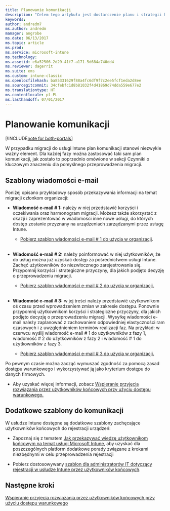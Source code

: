 ```yaml
---
title: Planowanie komunikacji
description: "Celem tego artykułu jest dostarczenie planu i strategii komunikacji związanej z migracją."
keywords: 
author: andredm7
ms.author: andredm
manager: angrobe
ms.date: 06/13/2017
ms.topic: article
ms.prod: 
ms.service: microsoft-intune
ms.technology: 
ms.assetid: e6a52506-2d29-41f7-a171-5d684a740dd4
ms.reviewer: dagerrit
ms.suite: ems
ms.custom: intune-classic
ms.openlocfilehash: ba85331629f88a4fc6df9f7c2ee5fcf1eda2d8ee
ms.sourcegitcommit: 34cfebfc1d8b81032f4d41869d74dda559e677e2
ms.translationtype: HT
ms.contentlocale: pl-PL
ms.lasthandoff: 07/01/2017
---
```

# <a name="plan-communications"></a>Planowanie komunikacji 

[!INCLUDE[note for both-portals](./includes/note-for-both-portals.md)]

W przypadku migracji do usługi Intune plan komunikacji stanowi niezwykle ważny element. Dla każdej fazy można zastosować taki sam plan komunikacji, jak zostało to poprzednio omówione w sekcji Czynniki o kluczowym znaczeniu dla pomyślnego przeprowadzenia migracji.

## <a name="e-mail-templates"></a>Szablony wiadomości e-mail

Poniżej opisano przykładowy sposób przekazywania informacji na temat migracji członkom organizacji:

-   **Wiadomość e-mail \# 1:** należy w niej przedstawić korzyści i oczekiwania oraz harmonogram migracji. Możesz także skorzystać z okazji i zaprezentować w wiadomości inne nowe usługi, do których dostęp zostanie przyznany na urządzeniach zarządzanymi przez usługę Intune.

    -   [Pobierz szablon wiadomości e-mail \# 1 do użycia w organizacji](https://gallery.technet.microsoft.com/Intune-migration-guide-end-e3209b35).
<br></br>

-   **Wiadomość e-mail \# 2:** należy poinformować w niej użytkowników, że do usług można już uzyskać dostęp za pośrednictwem usługi Intune. Zachęć użytkowników do niezwłocznego zarejestrowania się. Przypomnij korzyści i strategiczne przyczyny, dla jakich podjęto decyzję o przeprowadzeniu migracji.

    -   [Pobierz szablon wiadomości e-mail \# 2 do użycia w organizacji.](https://gallery.technet.microsoft.com/Intune-migration-guide-end-a9d25eb5)
<br></br>

-   **Wiadomość e-mail \# 3:** w jej treści należy przedstawić użytkownikom oś czasu przed wprowadzeniem zmian w zakresie dostępu. Ponownie przypomnij użytkownikom korzyści i strategiczne przyczyny, dla jakich podjęto decyzję o przeprowadzeniu migracji. Wysyłkę wiadomości e-mail należy zaplanować z zachowaniem odpowiedniej elastyczności ram czasowych i z uwzględnieniem terminów realizacji faz. Na przykład: w czerwcu wyślij wiadomość e-mail \# 1 do użytkowników z fazy 1, wiadomość \# 2 do użytkowników z fazy 2 i wiadomość \# 1 do użytkowników z fazy 3.

    -   [Pobierz szablon wiadomości e-mail \# 3 do użycia w organizacji.](https://gallery.technet.microsoft.com/Intune-migration-guide-end-831521b5)

Po pewnym czasie można zacząć wymuszać zgodność za pomocą zasad dostępu warunkowego i wykorzystywać ją jako kryterium dostępu do danych firmowych.

-   Aby uzyskać więcej informacji, zobacz [Wspieranie przyjęcia rozwiązania przez użytkowników końcowych przy użyciu dostępu warunkowego.](migration-guide-drive-adoption.md)

## <a name="additional-communication-templates"></a>Dodatkowe szablony do komunikacji

W usłudze Intune dostępne są dodatkowe szablony zachęcające użytkowników końcowych do rejestracji urządzeń:

-   Zapoznaj się z tematem [Jak przekazywać wiedzę użytkownikom końcowym na temat usługi Microsoft Intune](/intune/end-user-educate), aby uzyskać dla poszczególnych platform dodatkowe porady związane z krokami niezbędnymi w celu przeprowadzenia rejestracji

-   Pobierz dostosowywany [szablon dla administratorów IT dotyczący rejestracji w usłudze Intune przez użytkowników końcowych](https://gallery.technet.microsoft.com/End-user-Intune-enrollment-55dfd64a).

## <a name="next-steps"></a>Następne kroki

[Wspieranie przyjęcia rozwiązania przez użytkowników końcowych przy użyciu dostępu warunkowego](migration-guide-drive-adoption.md)
